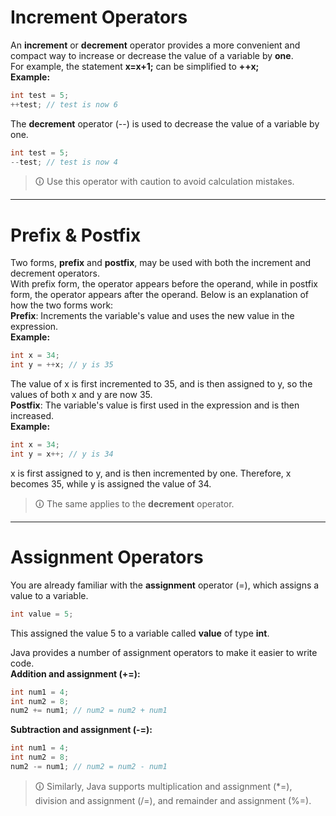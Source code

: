 # Increment Operators
An **increment** or **decrement** operator provides a more convenient and compact way to increase or decrease the value of a variable by **one**.  
For example, the statement **x=x+1;** can be simplified to **++x;**  
**Example:**

```java
int test = 5;
++test; // test is now 6
```

The **decrement** operator (--) is used to decrease the value of a variable by one.

```java
int test = 5;
--test; // test is now 4
```

>🛈 Use this operator with caution to avoid calculation mistakes.

---


# Prefix & Postfix
Two forms, **prefix** and **postfix**, may be used with both the increment and decrement operators.  
With prefix form, the operator appears before the operand, while in postfix form, the operator appears after the operand. Below is an explanation of how the two forms work:  
**Prefix**: Increments the variable's value and uses the new value in the expression.  
**Example:**

```java
int x = 34;
int y = ++x; // y is 35
```

The value of x is first incremented to 35, and is then assigned to y, so the values of both x and y are now 35.  
**Postfix**: The variable's value is first used in the expression and is then increased.  
**Example:**

```java
int x = 34;
int y = x++; // y is 34
```

x is first assigned to y, and is then incremented by one. Therefore, x becomes 35, while y is assigned the value of 34.

>🛈 The same applies to the **decrement** operator.

---

# Assignment Operators
You are already familiar with the **assignment** operator (=), which assigns a value to a variable.

```java
int value = 5;
```

This assigned the value 5 to a variable called **value** of type **int**.  
  
Java provides a number of assignment operators to make it easier to write code.  
**Addition and assignment (+=):**

```java
int num1 = 4;
int num2 = 8;
num2 += num1; // num2 = num2 + num1
```

**Subtraction and assignment (-=):**

```java
int num1 = 4;
int num2 = 8;
num2 -= num1; // num2 = num2 - num1
```

>🛈 Similarly, Java supports multiplication and assignment (*=), division and assignment (/=), and remainder and assignment (%=).